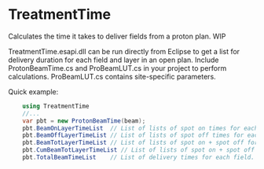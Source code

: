 # TreatmentTime
Calculates the time it takes to deliver fields from a proton plan. WIP


TreatmentTime.esapi.dll can be run directly from Eclipse to get a list for delivery duration for each field and layer in an open plan.
Include ProtonBeamTime.cs and ProBeamLUT.cs in your project to perform calculations. ProBeamLUT.cs contains site-specific parameters.

Quick example:

```cs
    using TreatmentTime
    //...
    var pbt = new ProtonBeamTime(beam);
    pbt.BeamOnLayerTimeList  // List of lists of spot on times for each layer
    pbt.BeamOffLayerTimeList // List of lists of spot off times for each layer
    pbt.BeamTotLayerTimeList // List of lists of spot on + spot off for each layer
    pbt.CumBeamTotLayerTimeList // List of lists of spot on + spot off for each layer, added cumulatively, including layer switch times.
    pbt.TotalBeamTimeList    // List of delivery times for each field. This includes layer switch times.`
```
